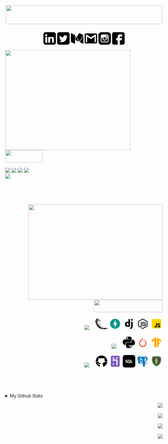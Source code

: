 # <div align="center" ><img height=60px width=500px src="https://img.shields.io/badge/Namaste%20from%20Swarnabha-black?&style=for-the-badge"></div>

<div align="center">
  <p>
    <a href="https://www.linkedin.com/in/swarnabha-das-2001official/"><img src="https://github.com/sd2001/sd2001/blob/master/Socials/linkedin-sign.svg"         height="40px" width="40px" alt="LinkedIn"></a>
    <a href="https://twitter.com/im_sd2001"><img src="https://github.com/sd2001/sd2001/blob/master/Socials/twitter-sign.svg" height="40px" width="40px"                  alt="Twitter"></a>
     <a href="https://medium.com/@im.swarnabha2001"><img src="https://github.com/sd2001/sd2001/blob/master/Socials/medium.svg" height="40px" width="40px"                    alt="Medium"></a>
    <a href="mailto:im.swarnabha2001@gmail.com"><img src="https://github.com/sd2001/sd2001/blob/master/Socials/gmail-logo.svg" height="40px" width="40px"                  alt="Gmail"></a>
    <a href="https://www.instagram.com/__swarnabha.d__/"><img src="https://github.com/sd2001/sd2001/blob/master/Socials/instagram.svg" height="40px" width="40px"                  alt="Instagram"></a>    
    <a href="https://www.facebook.com/swarnabha.das.737"><img src="https://github.com/sd2001/sd2001/blob/master/Socials/facebook.svg" height="40px" width="40px"                  alt="Facebook"></a>
   </p>
 </div>

<div>
<img width=400px height=320px align="left" src="https://media.giphy.com/media/PmAjqmm4beKervYzFr/giphy.gif"/>	
<div>
  <br><br>
  <p>
    <img height=40px width=120px src="https://img.shields.io/badge/About%20Me-black?&style=for-the-badge">
  </p>  
  <p style="font-family:Arial;">
    <img src="https://img.shields.io/badge/Result%20Driven%20Sophomore%20-SRMIST, KTR🏫-green?style=for-the-badge&logo=one" />
    <img src="https://img.shields.io/badge/Exploring%20various%20domains-Programming🖥️-green?style=for-the-badge&logo=one" />
    <img src="https://img.shields.io/badge/Bits%20and%20bytes%20of%20backend%20development-Learning📚-green?style=for-the-badge&logo=one" />
    <img src="https://img.shields.io/badge/Premier%20League%20:%20Arsenal(cOYG)-Football⚽-green?style=for-the-badge&logo=one" /><br>
    <img src="https://img.shields.io/badge/Kittens%20and%20puppies-True%20%F0%9F%92%96-green?style=for-the-badge&logo=heart" />    
  </p>
 </div>
 </div> 
 
 <br><br><br>
 
 <div>
<img width=430px height=305px align="right" src="https://media.giphy.com/media/SWoctMQwFFeE21ePvc/giphy.gif"/>	
<div>
  <br>
  <p align="right">
    <img height=40px width=220px src="https://img.shields.io/badge/I%20can%20help%20you%20in-black?&style=for-the-badge">
  </p >  
  <p align="right">
    <img src="https://img.shields.io/badge/backend%20stack-pink?&style=for-the-badge"/>&nbsp;&nbsp;&nbsp;&nbsp;
    <img height="40px" width="40px"src="https://github.com/sd2001/sd2001/blob/master/Tech/flask.svg" />
    <img height="40px" width="40px"src="https://github.com/sd2001/sd2001/blob/master/Tech/fastapi.jpg" />
    <img height="40px" width="40px" src="https://github.com/sd2001/sd2001/blob/master/Tech/django.svg" />
    <img height="40px" width="40px" src="https://github.com/sd2001/sd2001/blob/master/Tech/icons8-node-js-64.png" />
    <img height="40px" width="40px" src="https://github.com/sd2001/sd2001/blob/master/Tech/javascript.svg" /><br><br>  
    <img src="https://img.shields.io/badge/deep%20learning-pink?&style=for-the-badge"/>&nbsp;&nbsp;&nbsp;&nbsp;
    <img height="40px" width="40px" src="https://github.com/sd2001/sd2001/blob/master/Tech/python.svg" />
    <img height="40px" width="40px"src="https://github.com/sd2001/sd2001/blob/master/Tech/pytorch.png" />
    <img height="40px" width="40px"src="https://github.com/sd2001/sd2001/blob/master/Tech/tensorflow.svg" /><br><br>
    <img src="https://img.shields.io/badge/Deploy&databases-pink?&style=for-the-badge"/>&nbsp;&nbsp;&nbsp;&nbsp;
    <img height="40px" width="40px"src="https://github.com/sd2001/sd2001/blob/master/Tech/icons8-github-50.png" />
    <img height="40px" width="40px"src="https://github.com/sd2001/sd2001/blob/master/Tech/heroku-48.png" />
  <img height="40px" width="40px"src="https://github.com/sd2001/sd2001/blob/master/Tech/sql-52.png" />
  <img height="40px" width="40px"src="https://github.com/sd2001/sd2001/blob/master/Tech/postgresql.png" />
    <img height="40px" width="40px"src="https://github.com/sd2001/sd2001/blob/master/Tech/mongodb.svg" />
  </p>
 </div>
 </div> 
 
 <br><br><br>
  
 
  
<div>
  <details>
  <summary>My Github Stats</summary>
    <p>
      <img align="left" height="230" width="460" src="https://github-readme-stats.vercel.app/api?username=sd2001&theme=cobalt">
    <p>
  </details>
  <p align="right">
  <img src="https://img.shields.io/badge/Do%20what%20drives%20you-tomato?&style=for-the-badge" /><br>
  </p>
  <p align="right">
  <img src="https://img.shields.io/badge/Not%20what%20drives%20others-darkorange?&style=for-the-badge" /><br>
  </p>
  <p align="right">
  <img src="https://img.shields.io/badge/and-gold?&style=for-the-badge" /><br>
  </p>
  <p align="right">
  <img src="https://img.shields.io/badge/believe%20in%20yourself-orangered?&style=for-the-badge" /><br>
  </p>
 </div>

  
